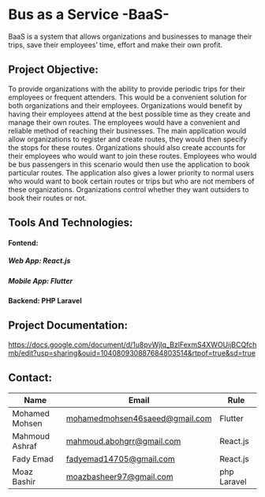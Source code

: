 # Bus as a Service -BaaS-
BaaS is a system that allows organizations and businesses to manage their trips, save their employees’ time, effort and make their own profit.
## Project Objective:
To provide organizations with the ability to provide periodic trips for their employees or frequent attenders.
This would be a convenient solution for both organizations and their employees. Organizations would benefit by having their employees attend at the best possible time as they create and manage their own routes. The employees would have a convenient and reliable method of reaching their businesses.
The main application would allow organizations to register and create routes, they would then specify the stops for these routes. Organizations should also create accounts for their employees who would want to join these routes. Employees who would be bus passengers in this scenario would then use the application to book particular routes.
The application also gives a lower priority to normal users who would want to book certain routes or trips but who are not members of these organizations. Organizations control whether they want outsiders to book their routes or not.
## Tools And Technologies:
#### Fontend:
##### Web App: React.js
##### Mobile App: Flutter
#### Backend: PHP Laravel

## Project Documentation:
https://docs.google.com/document/d/1u8pvWjIq_BzlFexmS4XWOUijBCQfchmb/edit?usp=sharing&ouid=104080930887684803514&rtpof=true&sd=true

## Contact:
| Name  | Email | Rule
| ------------- | ------------- | --------------- | 
| Mohamed Mohsen  |mohamedmohsen46saeed@gmail.com  | Flutter | 
| Mahmoud Ashraf | mahmoud.abohgrr@gmail.com |  React.js |
| Fady Emad |	fadyemad14705@gmail.com | React.js |
| Moaz Bashir | moazbasheer97@gmail.com | php Laravel |
